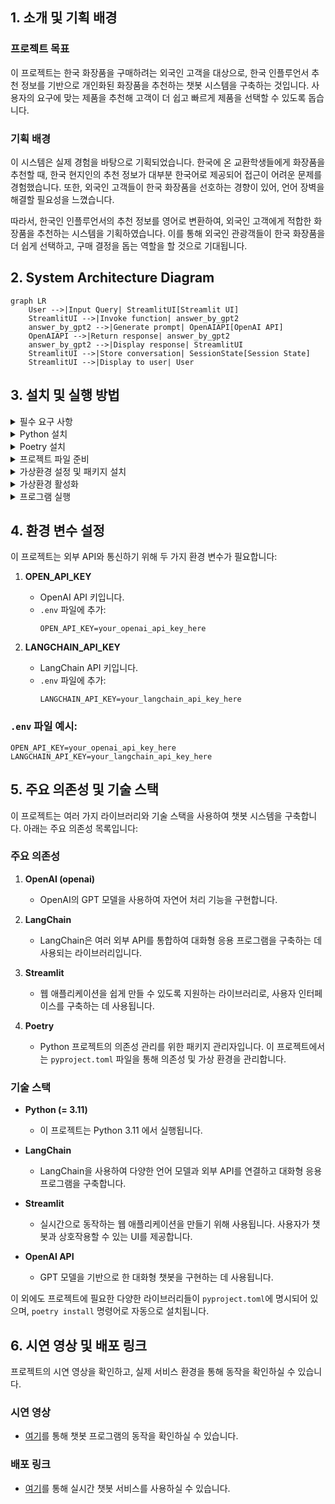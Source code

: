 ## 1. 소개 및 기획 배경
### 프로젝트 목표
이 프로젝트는 한국 화장품을 구매하려는 외국인 고객을 대상으로, 한국 인플루언서 추천 정보를 기반으로 개인화된 화장품을 추천하는 챗봇 시스템을 구축하는 것입니다. 사용자의 요구에 맞는 제품을 추천해 고객이 더 쉽고 빠르게 제품을 선택할 수 있도록 돕습니다.

### 기획 배경
이 시스템은 실제 경험을 바탕으로 기획되었습니다. 한국에 온 교환학생들에게 화장품을 추천할 때, 한국 현지인의 추천 정보가 대부분 한국어로 제공되어 접근이 어려운 문제를 경험했습니다. 또한, 외국인 고객들이 한국 화장품을 선호하는 경향이 있어, 언어 장벽을 해결할 필요성을 느꼈습니다.

따라서, 한국인 인플루언서의 추천 정보를 영어로 변환하여, 외국인 고객에게 적합한 화장품을 추천하는 시스템을 기획하였습니다. 이를 통해 외국인 관광객들이 한국 화장품을 더 쉽게 선택하고, 구매 결정을 돕는 역할을 할 것으로 기대됩니다.

## 2. System Architecture Diagram


```mermaid
graph LR
    User -->|Input Query| StreamlitUI[Streamlit UI]
    StreamlitUI -->|Invoke function| answer_by_gpt2
    answer_by_gpt2 -->|Generate prompt| OpenAIAPI[OpenAI API]
    OpenAIAPI -->|Return response| answer_by_gpt2
    answer_by_gpt2 -->|Display response| StreamlitUI
    StreamlitUI -->|Store conversation| SessionState[Session State]
    StreamlitUI -->|Display to user| User
```
## 3. 설치 및 실행 방법

<details>
  <summary>필수 요구 사항</summary>
  
  - Python 3.11
  - Poetry (패키지 관리 도구)
</details>

<details>
  <summary>Python 설치</summary>
  
  Python이 설치되어 있지 않다면, 아래 방법으로 Python 3.11을 설치해주세요:
  
  - **Windows**: pyenv 설치 가이드를 참고하여 pyenv를 통해 Python 3.11 설치
  - **Mac**: Homebrew를 통해 pyenv로 Python 3.11 설치
</details>

<details>
  <summary>Poetry 설치</summary>
  
  Poetry가 설치되어 있지 않다면, 아래 명령어로 Poetry를 설치하세요:
  
  **Windows:**
  ```
  pip install poetry
  ```
  **Mac:**
  ```
  pip3 install poetry
  ```
</details>

<details>
    <summary>프로젝트 파일 준비</summary>
프로젝트 디렉토리에서 pyproject.toml과 poetry.lock 파일을 확인하세요. 이 파일들이 있어야 필요한 패키지가 자동으로 설치됩니다.
</details>

<details>
    <summary>가상환경 설정 및 패키지 설치</summary>
프로젝트 디렉토리로 이동 후, 아래 명령어를 실행하여 가상환경을 생성하고 필요한 라이브러리를 설치하세요:
    
  ```
  poetry install
  ```
</details>

<details>
    <summary>가상환경 활성화</summary>
가상환경을 활성화하려면, 아래 명령어를 실행하세요:
    
  ```
  poetry shell
  ```
</details> 

<details>
    <summary>프로그램 실행</summary>
가상환경이 활성화된 후, 아래 명령어로 챗봇 프로그램을 실행할 수 있습니다:
    
  ```
  streamlit run main.py
  ```
</details> 

## 4. 환경 변수 설정

이 프로젝트는 외부 API와 통신하기 위해 두 가지 환경 변수가 필요합니다:

1. **OPEN_API_KEY**  
   - OpenAI API 키입니다.
   - `.env` 파일에 추가:
     ```env
     OPEN_API_KEY=your_openai_api_key_here
     ```

2. **LANGCHAIN_API_KEY**  
   - LangChain API 키입니다.
   - `.env` 파일에 추가:
     ```env
     LANGCHAIN_API_KEY=your_langchain_api_key_here
     ```

### `.env` 파일 예시:
```env
OPEN_API_KEY=your_openai_api_key_here
LANGCHAIN_API_KEY=your_langchain_api_key_here
```

## 5. 주요 의존성 및 기술 스택

이 프로젝트는 여러 가지 라이브러리와 기술 스택을 사용하여 챗봇 시스템을 구축합니다. 아래는 주요 의존성 목록입니다:

### 주요 의존성

1. **OpenAI (openai)**  
   - OpenAI의 GPT 모델을 사용하여 자연어 처리 기능을 구현합니다.

2. **LangChain**  
   - LangChain은 여러 외부 API를 통합하여 대화형 응용 프로그램을 구축하는 데 사용되는 라이브러리입니다.

3. **Streamlit**  
   - 웹 애플리케이션을 쉽게 만들 수 있도록 지원하는 라이브러리로, 사용자 인터페이스를 구축하는 데 사용됩니다.

4. **Poetry**  
   - Python 프로젝트의 의존성 관리를 위한 패키지 관리자입니다. 이 프로젝트에서는 `pyproject.toml` 파일을 통해 의존성 및 가상 환경을 관리합니다.

### 기술 스택

- **Python (= 3.11)**  
  - 이 프로젝트는 Python 3.11 에서 실행됩니다.

- **LangChain**  
  - LangChain을 사용하여 다양한 언어 모델과 외부 API를 연결하고 대화형 응용 프로그램을 구축합니다.

- **Streamlit**  
  - 실시간으로 동작하는 웹 애플리케이션을 만들기 위해 사용됩니다. 사용자가 챗봇과 상호작용할 수 있는 UI를 제공합니다.

- **OpenAI API**  
  - GPT 모델을 기반으로 한 대화형 챗봇을 구현하는 데 사용됩니다.

이 외에도 프로젝트에 필요한 다양한 라이브러리들이 `pyproject.toml`에 명시되어 있으며, `poetry install` 명령어로 자동으로 설치됩니다.

## 6. 시연 영상 및 배포 링크

프로젝트의 시연 영상을 확인하고, 실제 서비스 환경을 통해 동작을 확인하실 수 있습니다.

### 시연 영상
- [여기](https://github.com/heeaejenn/lang_chain/blob/main/%EC%8B%9C%ED%98%84%EC%98%81%EC%83%81(%ED%8E%B8%EC%A7%91%EB%B3%B8).mp4)를 통해 챗봇 프로그램의 동작을 확인하실 수 있습니다.

### 배포 링크
-  [여기](https://miniproject-k-cos.streamlit.app/)를 통해 실시간 챗봇 서비스를 사용하실 수 있습니다. 
  
